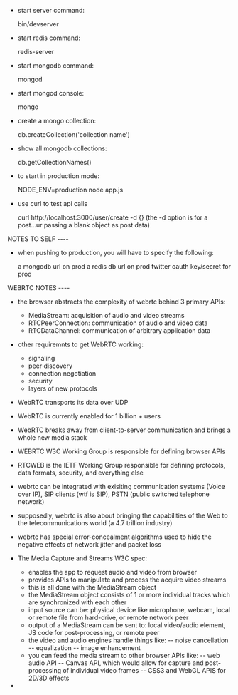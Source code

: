 * start server command: 

	bin/devserver

* start redis command: 

	redis-server

* start mongodb command:

	mongod

* start mongod console:

	mongo

* create a mongo collection:

	db.createCollection('collection name')

* show all mongodb collections:

	db.getCollectionNames()

* to start in production mode:

	NODE_ENV=production node app.js


* use curl to test api calls

	curl http://localhost:3000/user/create -d {} (the -d option is for a post...ur passing a blank object as post data)





NOTES TO SELF ----

* when pushing to production, you will have to specify the following:

	a mongodb url on prod
	a redis db url on prod
	twitter oauth key/secret for prod


WEBRTC NOTES ----

* the browser abstracts the complexity of webrtc behind 3 primary APIs:

	- MediaStream: acquisition of audio and video streams
	- RTCPeerConnection: communication of audio and video data
	- RTCDataChannel: communication of arbitrary application data

* other requiremnts to get WebRTC working:

	- signaling
	- peer discovery
	- connection negotiation
	- security
	- layers of new protocols

* WebRTC transports its data over UDP

* WebRTC is currently enabled for 1 billion + users

* WebRTC breaks away from client-to-server communication and brings a whole new media stack

* WEBRTC W3C Working Group is responsible for defining browser APIs

* RTCWEB is the IETF Working Group responsible for defining protocols, data formats, security, and everything else

* webrtc can be integrated with exisiting communication systems (Voice over IP), SIP clients (wtf is SIP), PSTN (public switched telephone network)

* supposedly, webrtc is also about bringing the capabilities of the Web to the telecommunications world (a 4.7 trillion industry)

* webrtc has special error-concealment algorithms used to hide the negative effects of network jitter and packet loss

* The Media Capture and Streams W3C spec:

	- enables the app to request audio and video from browser
	- provides APIs to manipulate and process the acquire video streams
	- this is all done with the MediaStream object
	- the MediaStream object consists of 1 or more individual tracks which are synchronized with each other
	- input source can be: physical device like microphone, webcam, local or remote file from hard-drive, or remote network peer
	- output of a MediaStream can be sent to: local video/audio element, JS code for post-processing, or remote peer
	- the video and audio engines handle things like:
		-- noise cancellation
		-- equalization
		-- image enhancement
	- you can feed the media stream to other browser APIs like:
		-- web audio API
		-- Canvas API, which would allow for capture and post-processing of individual video frames
		-- CSS3 and WebGL APIS for 2D/3D effects

* 